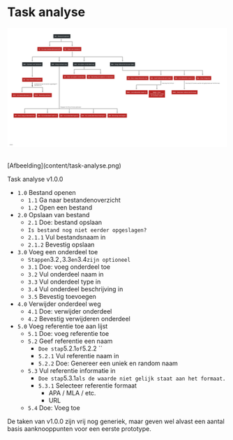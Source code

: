 # Task analyse

   

![Task analyse v1.0.0](content/task-analyse.png)  

<br>
[Afbeelding](content/task-analyse.png)


Task analyse v1.0.0

* `1.0` Bestand openen
  * `1.1` Ga naar bestandenoverzicht 
  * `1.2` Open een bestand
* `2.0` Opslaan van bestand
  * `2.1` Doe: bestand opslaan
  * `Is bestand nog niet eerder opgeslagen?`
  * `2.1.1` Vul bestandsnaam in
  * `2.1.2` Bevestig opslaan
* `3.0` Voeg een onderdeel toe
  * `Stappen`3.2`,`3.3`en`3.4`zijn optioneel`
  * `3.1` Doe: voeg onderdeel toe
  * `3.2` Vul onderdeel naam in
  * `3.3` Vul onderdeel type in
  * `3.4` Vul onderdeel beschrijving in
  * `3.5` Bevestig toevoegen
* `4.0` Verwijder onderdeel weg
  * `4.1` Doe: verwijder onderdeel
  * `4.2` Bevestig verwijderen onderdeel
* `5.0` Voeg referentie toe aan lijst
  * `5.1` Doe: voeg referentie toe
  * `5.2` Geef referentie een naam
    * `Doe stap`5.2.1`of`5.2.2 ``
    * `5.2.1` Vul referentie naam in
    * `5.2.2` Doe: Genereer een uniek en random naam
  * `5.3` Vul referentie informatie in
    * `Doe stap`5.3.1`als de waarde niet gelijk staat aan het formaat.`
    * `5.3.1` Selecteer referentie formaat
      * APA / MLA / etc.
      * URL
  * `5.4` Doe: Voeg toe 

De taken van v1.0.0 zijn vrij nog generiek, maar geven wel alvast een aantal basis aanknooppunten voor een eerste prototype.
